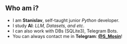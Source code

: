 ## Who am i?
- I am **Stanislav**, self-taught junior _Python_ developer.
- I study **AI**: _LLM, Datasets, and etc_.
- I can also work with DBs (SQLite3), Telegram Bots.
- You can always contact me in **Telegram**: **[@S_Mosin](https://t.me/S_Mosin)**!
